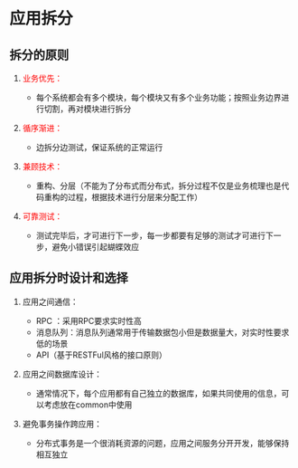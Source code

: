 # 应用拆分

## 拆分的原则

1. <font color=red>业务优先：</font>
   - 每个系统都会有多个模块，每个模块又有多个业务功能；按照业务边界进行切割，再对模块进行拆分

2. <font color=red>循序渐进：</font>
   - 边拆分边测试，保证系统的正常运行

3. <font color=red>兼顾技术：</font>
   - 重构、分层（不能为了分布式而分布式，拆分过程不仅是业务梳理也是代码重构的过程，根据技术进行分层来分配工作）

4. <font color=red>可靠测试：</font>
   - 测试完毕后，才可进行下一步，每一步都要有足够的测试才可进行下一步，避免小错误引起蝴蝶效应



## 应用拆分时设计和选择

1. 应用之间通信：
   - RPC ：采用RPC要求实时性高
   - 消息队列：消息队列通常用于传输数据包小但是数据量大，对实时性要求低的场景
   - API（基于RESTFul风格的接口原则）



2. 应用之间数据库设计：
   - 通常情况下，每个应用都有自己独立的数据库，如果共同使用的信息，可以考虑放在common中使用



3. 避免事务操作跨应用：
   - 分布式事务是一个很消耗资源的问题，应用之间服务分开开发，能够保持相互独立



